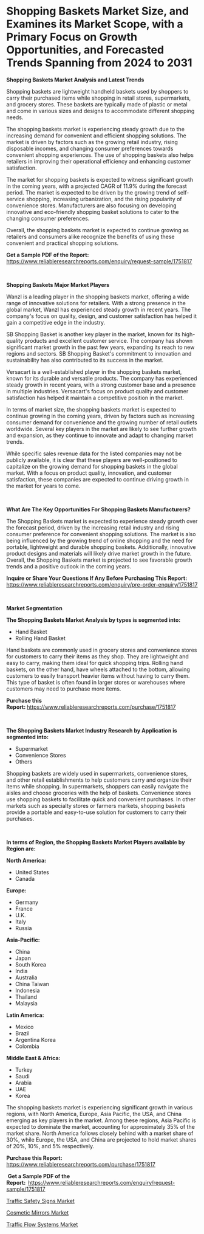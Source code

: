 <p><h1>Shopping Baskets Market Size, and Examines its Market Scope, with a Primary Focus on Growth Opportunities, and Forecasted Trends Spanning from 2024 to 2031</h1></p><p><strong>Shopping Baskets Market Analysis and Latest Trends</strong></p>
<p><p>Shopping baskets are lightweight handheld baskets used by shoppers to carry their purchased items while shopping in retail stores, supermarkets, and grocery stores. These baskets are typically made of plastic or metal and come in various sizes and designs to accommodate different shopping needs.</p><p>The shopping baskets market is experiencing steady growth due to the increasing demand for convenient and efficient shopping solutions. The market is driven by factors such as the growing retail industry, rising disposable incomes, and changing consumer preferences towards convenient shopping experiences. The use of shopping baskets also helps retailers in improving their operational efficiency and enhancing customer satisfaction.</p><p>The market for shopping baskets is expected to witness significant growth in the coming years, with a projected CAGR of 11.9% during the forecast period. The market is expected to be driven by the growing trend of self-service shopping, increasing urbanization, and the rising popularity of convenience stores. Manufacturers are also focusing on developing innovative and eco-friendly shopping basket solutions to cater to the changing consumer preferences.</p><p>Overall, the shopping baskets market is expected to continue growing as retailers and consumers alike recognize the benefits of using these convenient and practical shopping solutions.</p></p>
<p><strong>Get a Sample PDF of the Report:&nbsp;</strong> <a href="https://www.reliableresearchreports.com/enquiry/request-sample/1751817">https://www.reliableresearchreports.com/enquiry/request-sample/1751817</a></p>
<p>&nbsp;</p>
<p><strong>Shopping Baskets Major Market Players</strong></p>
<p><p>Wanzl is a leading player in the shopping baskets market, offering a wide range of innovative solutions for retailers. With a strong presence in the global market, Wanzl has experienced steady growth in recent years. The company's focus on quality, design, and customer satisfaction has helped it gain a competitive edge in the industry.</p><p>SB Shopping Basket is another key player in the market, known for its high-quality products and excellent customer service. The company has shown significant market growth in the past few years, expanding its reach to new regions and sectors. SB Shopping Basket's commitment to innovation and sustainability has also contributed to its success in the market.</p><p>Versacart is a well-established player in the shopping baskets market, known for its durable and versatile products. The company has experienced steady growth in recent years, with a strong customer base and a presence in multiple industries. Versacart's focus on product quality and customer satisfaction has helped it maintain a competitive position in the market.</p><p>In terms of market size, the shopping baskets market is expected to continue growing in the coming years, driven by factors such as increasing consumer demand for convenience and the growing number of retail outlets worldwide. Several key players in the market are likely to see further growth and expansion, as they continue to innovate and adapt to changing market trends.</p><p>While specific sales revenue data for the listed companies may not be publicly available, it is clear that these players are well-positioned to capitalize on the growing demand for shopping baskets in the global market. With a focus on product quality, innovation, and customer satisfaction, these companies are expected to continue driving growth in the market for years to come.</p></p>
<p>&nbsp;</p>
<p><strong>What Are The Key Opportunities For Shopping Baskets Manufacturers?</strong></p>
<p><p>The Shopping Baskets market is expected to experience steady growth over the forecast period, driven by the increasing retail industry and rising consumer preference for convenient shopping solutions. The market is also being influenced by the growing trend of online shopping and the need for portable, lightweight and durable shopping baskets. Additionally, innovative product designs and materials will likely drive market growth in the future. Overall, the Shopping Baskets market is projected to see favorable growth trends and a positive outlook in the coming years.</p></p>
<p><strong>Inquire or Share Your Questions If Any Before Purchasing This Report:</strong> <a href="https://www.reliableresearchreports.com/enquiry/pre-order-enquiry/1751817">https://www.reliableresearchreports.com/enquiry/pre-order-enquiry/1751817</a></p>
<p>&nbsp;</p>
<p><strong>Market Segmentation</strong></p>
<p><strong>The Shopping Baskets Market Analysis by types is segmented into:</strong></p>
<p><ul><li>Hand Basket</li><li>Rolling Hand Basket</li></ul></p>
<p><p>Hand baskets are commonly used in grocery stores and convenience stores for customers to carry their items as they shop. They are lightweight and easy to carry, making them ideal for quick shopping trips. Rolling hand baskets, on the other hand, have wheels attached to the bottom, allowing customers to easily transport heavier items without having to carry them. This type of basket is often found in larger stores or warehouses where customers may need to purchase more items.</p></p>
<p><strong>Purchase this Report:&nbsp;</strong><a href="https://www.reliableresearchreports.com/purchase/1751817">https://www.reliableresearchreports.com/purchase/1751817</a></p>
<p>&nbsp;</p>
<p><strong>The Shopping Baskets Market Industry Research by Application is segmented into:</strong></p>
<p><ul><li>Supermarket</li><li>Convenience Stores</li><li>Others</li></ul></p>
<p><p>Shopping baskets are widely used in supermarkets, convenience stores, and other retail establishments to help customers carry and organize their items while shopping. In supermarkets, shoppers can easily navigate the aisles and choose groceries with the help of baskets. Convenience stores use shopping baskets to facilitate quick and convenient purchases. In other markets such as specialty stores or farmers markets, shopping baskets provide a portable and easy-to-use solution for customers to carry their purchases.</p></p>
<p>&nbsp;</p>
<p><strong>In terms of Region, the Shopping Baskets Market Players available by Region are:</strong></p>
<p>
    <p> <strong> North America: </strong>
        <ul>
            <li>United States</li>
            <li>Canada</li>
        </ul>
        </p> 
    <p> <strong> Europe: </strong>
        <ul>
            <li>Germany</li>
            <li>France</li>
            <li>U.K.</li>
            <li>Italy</li>
            <li>Russia</li>
        </ul>
        </p> 
    <p> <strong> Asia-Pacific: </strong>
        <ul>
            <li>China</li>
            <li>Japan</li>
            <li>South Korea</li>
            <li>India</li>
            <li>Australia</li>
            <li>China Taiwan</li>
            <li>Indonesia</li>
            <li>Thailand</li>
            <li>Malaysia</li>
        </ul>
        </p> 
    <p> <strong> Latin America: </strong>
        <ul>
            <li>Mexico</li>
            <li>Brazil</li>
            <li>Argentina Korea</li>
            <li>Colombia</li>
        </ul>
        </p> 
    <p> <strong> Middle East & Africa: </strong>
        <ul>
            <li>Turkey</li>
            <li>Saudi</li>
            <li>Arabia</li>
            <li>UAE</li>
            <li>Korea</li>
        </ul>
    </p>
    </p>
<p><p>The shopping baskets market is experiencing significant growth in various regions, with North America, Europe, Asia Pacific, the USA, and China emerging as key players in the market. Among these regions, Asia Pacific is expected to dominate the market, accounting for approximately 35% of the market share. North America follows closely behind with a market share of 30%, while Europe, the USA, and China are projected to hold market shares of 20%, 10%, and 5% respectively.</p></p>
<p><strong>Purchase this Report: </strong><a href="https://www.reliableresearchreports.com/purchase/1751817">https://www.reliableresearchreports.com/purchase/1751817</a></p>
<p>&nbsp;<strong>Get a Sample PDF of the Report:&nbsp;&nbsp;</strong><a href="https://www.reliableresearchreports.com/enquiry/request-sample/1751817">https://www.reliableresearchreports.com/enquiry/request-sample/1751817</a></p>
<p><strong></strong></p>
<p><p><a href="https://lydian-appliance-61d.notion.site/Traffic-Safety-Signs-Market-Provides-Detailed-Segmentation-of-this-Market-based-on-Type-Application-3b79d0aaaf14426194d647c9a8dcf4cf">Traffic Safety Signs Market</a></p><p><a href="https://github.com/Sherrillcrooksxa8i18ucf2m/Market-Research-Report-List-1/blob/main/cosmetic-mirrors-market.md">Cosmetic Mirrors Market</a></p><p><a href="https://summer-dogwood-3e9.notion.site/Traffic-Flow-Systems-Market-Size-Share-Trends-Analysis-Report-By-Application-Regional-Outlook-C-abc69c9150c04f748fc05c8d341c2b40">Traffic Flow Systems Market</a></p></p>